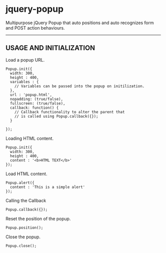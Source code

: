 jquery-popup
============

Multipurpose jQuery Popup that auto positions and auto recognizes form and POST action behaviours.

----------------------------------------------------
USAGE AND INITIALIZATION
----------------------------------------------------

Load a popup URL.
```
Popup.init({
  width: 300,
  height : 400,
  variables : {
    // Variables can be passed into the popup on initilization.
  },
  url : 'popup.html',
  nopadding: (true/false),
  fullscreen: (true/false),
  callback: function() {
    // Callback functionality to alter the parent that 
    // is called using Popup.callback({});
  }
  
});
```

Loading HTML content.
```
Popup.init({
  width: 300,
  height : 400,
  content : '<b>HTML TEXT</b>'
});
```

Load HTML content.
```
Popup.alert({
  content : 'This is a simple alert'
});
```

Calling the Callback
```
Popup.callback({});
```

Reset the position of the popup.
```
Popup.position();
```

Close the popup.
```
Popup.close();
```
